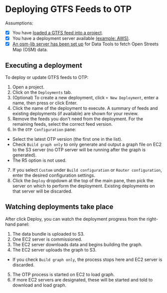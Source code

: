 # Deploying GTFS Feeds to OTP

Assumptions:

* [X] You have [loaded a GTFS feed into a project](./managing-projects-feeds.md).
* [X] You have a deployment server available [(example: AWS)](./add-deployment-server.md).
* [X] [An osm-lib server has been set up](https://github.com/conveyal/osm-lib) for Data Tools to fetch Open Streets Map (OSM) data.

## Executing a deployment

To deploy or update GTFS feeds to OTP:

1. Open a project.
2. Click on the `Deployments` tab.
3. (Optional) To create a new deployment, click `+ New Deployment`, enter a name, then press or click Enter.
4. Click the name of the deployment to execute. A summary of feeds and existing deployments (if available) are shown for your review.
5. Remove the feeds you don't need from the deployment. For the remaining feeds, select the correct feed version.
6. In the `OTP Configuration` pane:
 * Select the latest OTP version (the first one in the list).
 * Check `Build graph only` to only generate and output a graph file on EC2 to the S3 server (no OTP server will be running after the graph is generated).
 * The R5 option is not used.
7. If you select `Custom` under `Build configuration` or `Router configuration`, enter the desired configuration settings.
8. Click the `Deploy` dropdown at the top of the main pane, then pick the server on which to perform the deployment. Existing deployments on that server will be discarded.

## Watching deployments take place

After click Deploy, you can watch the deployment progress from the right-hand panel:

1. The data bundle is uploaded to S3.
2. One EC2 server is commissioned.
3. The EC2 server downloads data and begins building the graph.
4. The EC2 server uploads the graph to S3.
 - If you check `Build graph only`, the process stops here and EC2 server is discarded.
5. The OTP process is started on EC2 to load graph.
6. If more EC2 servers are designated, these will be started and told to download and load graph.

